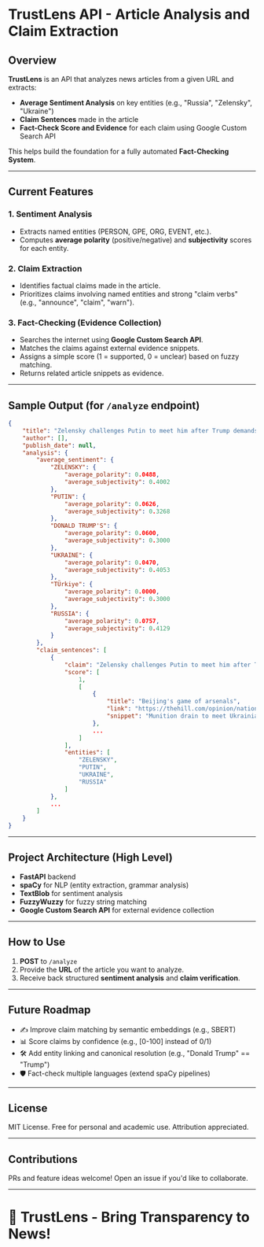 # TrustLens API - Article Analysis and Claim Extraction

## Overview

**TrustLens** is an API that analyzes news articles from a given URL and extracts:

* **Average Sentiment Analysis** on key entities (e.g., "Russia", "Zelensky", "Ukraine")
* **Claim Sentences** made in the article
* **Fact-Check Score and Evidence** for each claim using Google Custom Search API

This helps build the foundation for a fully automated **Fact-Checking System**.

---

## Current Features

### 1. Sentiment Analysis

* Extracts named entities (PERSON, GPE, ORG, EVENT, etc.).
* Computes **average polarity** (positive/negative) and **subjectivity** scores for each entity.

### 2. Claim Extraction

* Identifies factual claims made in the article.
* Prioritizes claims involving named entities and strong "claim verbs" (e.g., "announce", "claim", "warn").

### 3. Fact-Checking (Evidence Collection)

* Searches the internet using **Google Custom Search API**.
* Matches the claims against external evidence snippets.
* Assigns a simple score (1 = supported, 0 = unclear) based on fuzzy matching.
* Returns related article snippets as evidence.

---

## Sample Output (for `/analyze` endpoint)

```json
{
    "title": "Zelensky challenges Putin to meet him after Trump demands Ukraine-Russia talks",
    "author": [],
    "publish_date": null,
    "analysis": {
        "average_sentiment": {
            "ZELENSKY": {
                "average_polarity": 0.0488,
                "average_subjectivity": 0.4002
            },
            "PUTIN": {
                "average_polarity": 0.0626,
                "average_subjectivity": 0.3268
            },
            "DONALD TRUMP'S": {
                "average_polarity": 0.0600,
                "average_subjectivity": 0.3000
            },
            "UKRAINE": {
                "average_polarity": 0.0470,
                "average_subjectivity": 0.4053
            },
            "TÜrkiye": {
                "average_polarity": 0.0000,
                "average_subjectivity": 0.3000
            },
            "RUSSIA": {
                "average_polarity": 0.0757,
                "average_subjectivity": 0.4129
            }
        },
        "claim_sentences": [
            {
                "claim": "Zelensky challenges Putin to meet him after Trump demands Ukraine-Russia talks",
                "score": [
                    1,
                    [
                        {
                            "title": "Beijing's game of arsenals",
                            "link": "https://thehill.com/opinion/national-security/3877164-beijings-game-of-arsenals/",
                            "snippet": "Munition drain to meet Ukrainian President Volodymyr Zelensky's needs..."
                        },
                        ...
                    ]
                ],
                "entities": [
                    "ZELENSKY",
                    "PUTIN",
                    "UKRAINE",
                    "RUSSIA"
                ]
            },
            ...
        ]
    }
}
```

---

## Project Architecture (High Level)

* **FastAPI** backend
* **spaCy** for NLP (entity extraction, grammar analysis)
* **TextBlob** for sentiment analysis
* **FuzzyWuzzy** for fuzzy string matching
* **Google Custom Search API** for external evidence collection

---

## How to Use

1. **POST** to `/analyze`
2. Provide the **URL** of the article you want to analyze.
3. Receive back structured **sentiment analysis** and **claim verification**.

---

## Future Roadmap

* ✍️ Improve claim matching by semantic embeddings (e.g., SBERT)
* 📊 Score claims by confidence (e.g., \[0-100] instead of 0/1)
* 🛠️ Add entity linking and canonical resolution (e.g., "Donald Trump" == "Trump")
* 🛡️ Fact-check multiple languages (extend spaCy pipelines)

---

## License

MIT License. Free for personal and academic use. Attribution appreciated.

---

## Contributions

PRs and feature ideas welcome! Open an issue if you'd like to collaborate.

---

# 🌟 TrustLens - Bring Transparency to News!
